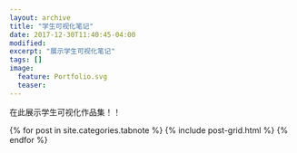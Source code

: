 ```yaml
---
layout: archive
title: "学生可视化笔记"
date: 2017-12-30T11:40:45-04:00
modified:
excerpt: "展示学生可视化笔记"
tags: []
image: 
  feature: Portfolio.svg
  teaser:
---
```


在此展示学生可视化作品集！！

<div class="tiles">
{% for post in site.categories.tabnote %}
  {% include post-grid.html %}
{% endfor %}
</div><!-- /.tiles -->